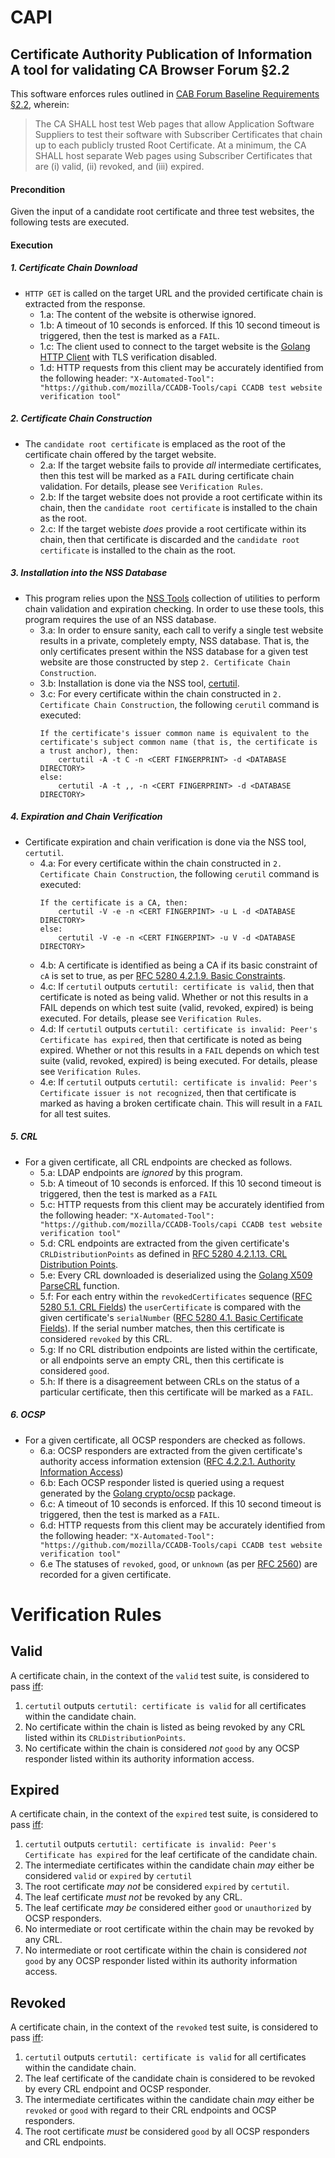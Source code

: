 # CAPI
## Certificate Authority Publication of Information <br /> A tool for validating CA Browser Forum §2.2

This software enforces rules outlined in [CAB Forum Baseline Requirements §2.2](https://cabforum.org/wp-content/uploads/CA-Browser-Forum-BR-1.5.9.pdf), wherein:

> The CA SHALL host test Web pages that allow Application Software Suppliers to test their software with Subscriber Certificates that chain up to each publicly trusted Root Certificate.  At a minimum, the CA SHALL host separate Web pages using Subscriber Certificates that are (i) valid, (ii) revoked, and (iii) expired.

#### Precondition
Given the input of a candidate root certificate and three test websites, the following tests are executed.

#### Execution
##### 1. Certificate Chain Download
- `HTTP GET` is called on the target URL and the provided certificate chain is extracted from the response.
    - 1.a: The content of the website is otherwise ignored.
    - 1.b: A timeout of 10 seconds is enforced. If this 10 second timeout is triggered, then the test is marked as a `FAIL`.
    - 1.c: The client used to connect to the target website is the [Golang HTTP Client](https://golang.org/pkg/net/http/) with TLS verification disabled.
    - 1.d: HTTP requests from this client may be accurately identified from the following header: `"X-Automated-Tool": "https://github.com/mozilla/CCADB-Tools/capi CCADB test website verification tool"`
##### 2. Certificate Chain Construction
- The `candidate root certificate` is emplaced as the root of the certificate chain offered by the target website.
    - 2.a: If the target website fails to provide _all_ intermediate certificates, then this test will be marked as a `FAIL` during certificate chain validation. For details, please see `Verification Rules`.
    - 2.b: If the target website does not provide a root certificate within its chain, then the `candidate root certificate` is installed to the chain as the root.
    - 2.c: If the target webiste *_does_* provide a root certificate within its chain, then that certificate is discarded and the `candidate root certificate` is installed to the chain as the root.
##### 3. Installation into the NSS Database
- This program relies upon the [NSS Tools](https://developer.mozilla.org/en-US/docs/Mozilla/Projects/NSS/tools) collection of utilities to perform chain validation and expiration checking. In order to use these tools, this program requires the use of an NSS database.
    - 3.a: In order to ensure sanity, each call to verify a single test website results in a private, completely empty, NSS database. That is, the only certificates present within the NSS database for a given test website are those constructed by step `2. Certificate Chain Construction`.
    - 3.b: Installation is done via the NSS tool, [certutil](https://developer.mozilla.org/en-US/docs/Mozilla/Projects/NSS/tools/NSS_Tools_certutil).
    - 3.c: For every certificate within the chain constructed in `2. Certificate Chain Construction`, the following `cerutil` command is executed:
        ```
        If the certificate's issuer common name is equivalent to the certificate's subject common name (that is, the certificate is a trust anchor), then: 
            certutil -A -t C -n <CERT FINGERPRINT> -d <DATABASE DIRECTORY>
        else:
            certutil -A -t ,, -n <CERT FINGERPRINT> -d <DATABASE DIRECTORY>
        ```
##### 4. Expiration and Chain Verification
- Certificate expiration and chain verification is done via the NSS tool, `certutil`.
    - 4.a: For every certificate within the chain constructed in `2. Certificate Chain Construction`, the following `cerutil` command is executed:
        ```
        If the certificate is a CA, then:
            certutil -V -e -n <CERT FINGERPINT> -u L -d <DATABASE DIRECTORY>
        else:
            certutil -V -e -n <CERT FINGERPINT> -u V -d <DATABASE DIRECTORY>
        ```
    - 4.b: A certificate is identified as being a CA if its basic constraint of `cA` is set to true, as per [RFC 5280 4.2.1.9. Basic Constraints](https://tools.ietf.org/html/rfc5280#page-39).
    - 4.c: If `certutil` outputs `certutil: certificate is valid`, then that certificate is noted as being valid. Whether or not this results in a FAIL depends on which test suite (valid, revoked, expired) is being executed. For details, please see `Verification Rules`.
    - 4.d: If `certutil` outputs `certutil: certificate is invalid: Peer's Certificate has expired`, then that certificate is noted as being expired. Whether or not this results in a `FAIL` depends on which test suite (valid, revoked, expired) is being executed. For details, please see `Verification Rules`.
    - 4.e: If `certutil` outputs `certutil: certificate is invalid: Peer's Certificate issuer is not recognized`, then that certificate is marked as having a broken certificate chain. This will result in a `FAIL` for all test suites.
##### 5. CRL
- For a given certificate, all CRL endpoints are checked as follows.
    - 5.a: LDAP endpoints are _ignored_ by this program.
    - 5.b: A timeout of 10 seconds is enforced. If this 10 second timeout is triggered, then the test is marked as a `FAIL`
    - 5.c: HTTP requests from this client may be accurately identified from the following header: `"X-Automated-Tool": "https://github.com/mozilla/CCADB-Tools/capi CCADB test website verification tool"`
    - 5.d: CRL endpoints are extracted from the given certificate's `CRLDistributionPoints` as defined in [RFC 5280 4.2.1.13. CRL Distribution Points](https://tools.ietf.org/html/rfc5280#section-4.2.1.13).
    - 5.e: Every CRL downloaded is deserialized using the [Golang X509 ParseCRL](https://golang.org/pkg/crypto/x509/#ParseCRL) function.
    - 5.f: For each entry within the `revokedCertificates` sequence ([RFC 5280 5.1. CRL Fields](https://tools.ietf.org/html/rfc5280#section-5.1)) the `userCertificate` is compared with the given certificate's `serialNumber` ([RFC 5280 4.1. Basic Certificate Fields](https://tools.ietf.org/html/rfc5280#section-4.1)). If the serial number matches, then this certificate is considered `revoked` by this CRL.
    - 5.g: If no CRL distribution endpoints are listed within the certificate, or all endpoints serve an empty CRL, then this certificate is considered `good`.
    - 5.h: If there is a disagreement between CRLs on the status of a particular certificate, then this certificate will be marked as a `FAIL`.
##### 6. OCSP
- For a given certificate, all OCSP responders are checked as follows.
    - 6.a: OCSP responders are extracted from the given certificate's authority access information extension ([RFC 4.2.2.1. Authority Information Access](https://tools.ietf.org/html/rfc5280#section-4.2.2.1))
    - 6.b: Each OCSP responder listed is queried using a request generated by the [Golang crypto/ocsp](https://godoc.org/golang.org/x/crypto/ocsp) package.
    - 6.c: A timeout of 10 seconds is enforced. If this 10 second timeout is triggered, then the test is marked as a `FAIL`.
    - 6.d: HTTP requests from this client may be accurately identified from the following header: `"X-Automated-Tool": "https://github.com/mozilla/CCADB-Tools/capi CCADB test website verification tool"`
    - 6.e The statuses of `revoked`, `good`, or `unknown` (as per [RFC 2560](https://www.ietf.org/rfc/rfc2560.txt)) are recorded for a given certificate.

# Verification Rules
## Valid
A certificate chain, in the context of the `valid` test suite, is considered to pass [iff](https://en.wikipedia.org/wiki/If_and_only_if):
1. `certutil` outputs `certutil: certificate is valid` for all certificates within the candidate chain.
2. No certificate within the chain is listed as being revoked by any CRL listed within its `CRLDistributionPoints`.
3. No certificate within the chain is considered _not_ `good` by any OCSP responder listed within its authority information access.
## Expired
A certificate chain, in the context of the `expired` test suite, is considered to pass [iff](https://en.wikipedia.org/wiki/If_and_only_if):
1. `certutil` outputs `certutil: certificate is invalid: Peer's Certificate has expired` for the leaf certificate of the candidate chain.
2. The intermediate certificates within the candidate chain _may_ either be considered `valid` or `expired` by `certutil`
3. The root certificate _may not_ be considered `expired` by `certutil`.
4. The leaf certificate _must not_ be revoked by any CRL.
5. The leaf certificate _may be_ considered either `good` or `unauthorized` by OCSP responders.
5. No intermediate or root certificate within the chain may be revoked by any CRL.
6. No intermediate or root certificate within the chain is considered _not_ `good` by any OCSP responder listed within its authority information access.
## Revoked
A certificate chain, in the context of the `revoked` test suite, is considered to pass [iff](https://en.wikipedia.org/wiki/If_and_only_if):
1. `certutil` outputs `certutil: certificate is valid` for all certificates within the candidate chain.
2. The leaf certificate of the candidate chain is considered to be revoked by every CRL endpoint and OCSP responder.
3. The intermediate certificates within the candidate chain _may_ either be `revoked` or `good` with regard to their CRL endpoints and OCSP responders.
4. The root certificate _must_ be considered `good` by all OCSP responders and CRL endpoints.
